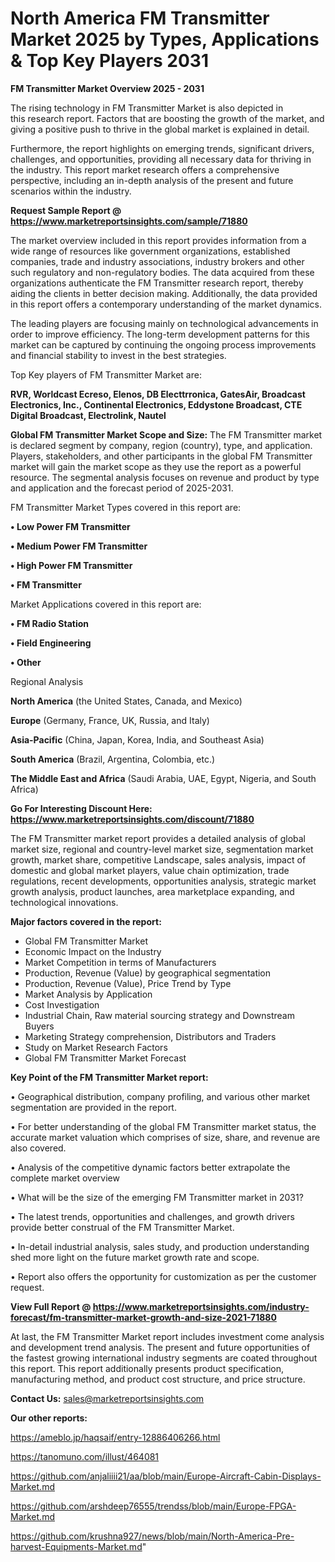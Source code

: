 # North America FM Transmitter Market 2025 by Types, Applications & Top Key Players 2031

<Strong> FM Transmitter Market Overview 2025 - 2031</strong>

The rising technology in FM Transmitter Market is also depicted in this research report. Factors that are boosting the growth of the market, and giving a positive push to thrive in the global market is explained in detail.

Furthermore, the report highlights on emerging trends, significant drivers, challenges, and opportunities, providing all necessary data for thriving in the industry. This report market research offers a comprehensive perspective, including an in-depth analysis of the present and future scenarios within the industry.

<strong>Request Sample Report @ <a href=https://www.marketreportsinsights.com/sample/71880>https://www.marketreportsinsights.com/sample/71880</a></strong>

The market overview included in this report provides information from a wide range of resources like government organizations, established companies, trade and industry associations, industry brokers and other such regulatory and non-regulatory bodies. The data acquired from these organizations authenticate the FM Transmitter research report, thereby aiding the clients in better decision making. Additionally, the data provided in this report offers a contemporary understanding of the market dynamics.

The leading players are focusing mainly on technological advancements in order to improve efficiency. The long-term development patterns for this market can be captured by continuing the ongoing process improvements and financial stability to invest in the best strategies.

Top Key players of FM Transmitter Market are:

<strong>RVR, Worldcast Ecreso, Elenos, DB Electtrronica, GatesAir, Broadcast Electronics, Inc., Continental Electronics, Eddystone Broadcast, CTE Digital Broadcast, Electrolink, Nautel</strong>

<strong><b>Global FM Transmitter Market Scope and Size:</b></strong>
The FM Transmitter market is declared segment by company, region (country), type, and application. Players, stakeholders, and other participants in the global FM Transmitter market will gain the market scope as they use the report as a powerful resource. The segmental analysis focuses on revenue and product by type and application and the forecast period of 2025-2031.

FM Transmitter Market Types covered in this report are:

<strong>• Low Power FM Transmitter

• Medium Power FM Transmitter

• High Power FM Transmitter

• FM Transmitter</strong>

Market Applications covered in this report are:

<strong>• FM Radio Station

• Field Engineering

• Other</strong> 

Regional Analysis

<strong>North America</strong> (the United States, Canada, and Mexico)

<strong>Europe</strong> (Germany, France, UK, Russia, and Italy)

<strong>Asia-Pacific</strong> (China, Japan, Korea, India, and Southeast Asia)

<strong>South America</strong> (Brazil, Argentina, Colombia, etc.)

<strong>The Middle East and Africa</strong> (Saudi Arabia, UAE, Egypt, Nigeria, and South Africa)

<strong>Go For Interesting Discount Here: <a href=https://www.marketreportsinsights.com/discount/71880>https://www.marketreportsinsights.com/discount/71880</a></strong>

The FM Transmitter market report provides a detailed analysis of global market size, regional and country-level market size, segmentation market growth, market share, competitive Landscape, sales analysis, impact of domestic and global market players, value chain optimization, trade regulations, recent developments, opportunities analysis, strategic market growth analysis, product launches, area marketplace expanding, and technological innovations.

<strong><b>Major factors covered in the report:</b></strong>
<ul>
  <li>Global FM Transmitter Market </li>
  <li>Economic Impact on the Industry</li>
  <li>Market Competition in terms of Manufacturers</li>
  <li>Production, Revenue (Value) by geographical segmentation</li>
  <li>Production, Revenue (Value), Price Trend by Type</li>
  <li>Market Analysis by Application</li>
  <li>Cost Investigation</li>
  <li>Industrial Chain, Raw material sourcing strategy and Downstream Buyers</li>
  <li>Marketing Strategy comprehension, Distributors and Traders</li>
  <li>Study on Market Research Factors</li>
  <li>Global FM Transmitter Market Forecast</li>
</ul>

<strong><b>Key Point of the FM Transmitter Market report:</b></strong>

• Geographical distribution, company profiling, and various other market segmentation are provided in the report.

• For better understanding of the global FM Transmitter market status, the accurate market valuation which comprises of size, share, and revenue are also covered.

• Analysis of the competitive dynamic factors better extrapolate the complete market overview

• What will be the size of the emerging FM Transmitter market in 2031?

• The latest trends, opportunities and challenges, and growth drivers provide better construal of the FM Transmitter Market.

• In-detail industrial analysis, sales study, and production understanding shed more light on the future market growth rate and scope.

• Report also offers the opportunity for customization as per the customer request.

<strong><b>View Full Report @ <a href=https://www.marketreportsinsights.com/industry-forecast/fm-transmitter-market-growth-and-size-2021-71880>https://www.marketreportsinsights.com/industry-forecast/fm-transmitter-market-growth-and-size-2021-71880</a></b></strong>


At last, the FM Transmitter Market report includes investment come analysis and development trend analysis. The present and future opportunities of the fastest growing international industry segments are coated throughout this report. This report additionally presents product specification, manufacturing method, and product cost structure, and price structure.

<strong>Contact Us:</strong>
sales@marketreportsinsights.com

<strong>Our other reports:</strong>

<a href=https://ameblo.jp/haqsaif/entry-12886406266.html>https://ameblo.jp/haqsaif/entry-12886406266.html</a>

<a href=https://tanomuno.com/illust/464081>https://tanomuno.com/illust/464081</a>

<a href=https://github.com/anjaliiii21/aa/blob/main/Europe-Aircraft-Cabin-Displays-Market.md>https://github.com/anjaliiii21/aa/blob/main/Europe-Aircraft-Cabin-Displays-Market.md</a>

<a href=https://github.com/arshdeep76555/trendss/blob/main/Europe-FPGA-Market.md>https://github.com/arshdeep76555/trendss/blob/main/Europe-FPGA-Market.md</a>

<a href=https://github.com/krushna927/news/blob/main/North-America-Pre-harvest-Equipments-Market.md>https://github.com/krushna927/news/blob/main/North-America-Pre-harvest-Equipments-Market.md</a>"
